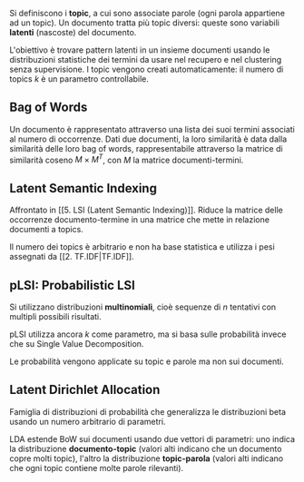 Si definiscono i **topic**, a cui sono associate parole (ogni parola appartiene ad un topic). Un documento tratta più topic diversi: queste sono variabili **latenti** (nascoste) del documento.

L'obiettivo è trovare pattern latenti in un insieme documenti usando le distribuzioni statistiche dei termini da usare nel recupero e nel clustering senza supervisione. I topic vengono creati automaticamente: il numero di topics $k$ è un parametro controllabile.

## Bag of Words
Un documento è rappresentato attraverso una lista dei suoi termini associati al numero di occorrenze. Dati due documenti, la loro similarità è data dalla similarità delle loro bag of words, rappresentabile attraverso la matrice di similarità coseno $M \times M^T$, con $M$ la matrice documenti-termini.

## Latent Semantic Indexing

Affrontato in [[5. LSI (Latent Semantic Indexing)]]. Riduce la matrice delle occorrenze documento-termine in una matrice che mette in relazione documenti a topics.

Il numero dei topics è arbitrario e non ha base statistica e utilizza i pesi assegnati da [[2. TF.IDF|TF.IDF]].

## pLSI: Probabilistic LSI

Si utilizzano distribuzioni **multinomiali**, cioè sequenze di $n$ tentativi con multipli possibili risultati.

pLSI utilizza ancora $k$ come parametro, ma si basa sulle probabilità invece che su Single Value Decomposition. 

Le probabilità vengono applicate su topic e parole ma non sui documenti.

## Latent Dirichlet Allocation

Famiglia di distribuzioni di probabilità che generalizza le distribuzioni beta usando un numero arbitrario di parametri.

LDA estende BoW sui documenti usando due vettori di parametri: uno indica la distribuzione **documento-topic** (valori alti indicano che un documento copre molti topic), l'altro la distribuzione **topic-parola** (valori alti indicano che ogni topic contiene molte parole rilevanti).

